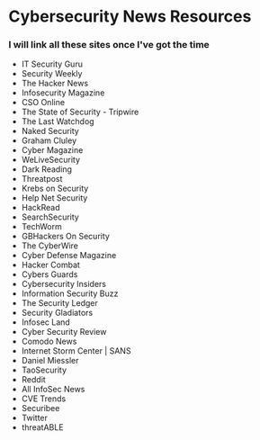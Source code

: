 
# Cybersecurity News Resources
### I will link all these sites once I've got the time

* IT Security Guru
* Security Weekly
* The Hacker News
* Infosecurity Magazine
* CSO Online
* The State of Security - Tripwire
* The Last Watchdog
* Naked Security
* Graham Cluley
* Cyber Magazine
* WeLiveSecurity
* Dark Reading
* Threatpost
* Krebs on Security
* Help Net Security
* HackRead
* SearchSecurity
* TechWorm
* GBHackers On Security
* The CyberWire
* Cyber Defense Magazine
* Hacker Combat
* Cybers Guards
* Cybersecurity Insiders
* Information Security Buzz
* The Security Ledger
* Security Gladiators
* Infosec Land
* Cyber Security Review
* Comodo News
* Internet Storm Center | SANS
* Daniel Miessler
* TaoSecurity
* Reddit
* All InfoSec News
* CVE Trends
* Securibee
* Twitter
* threatABLE